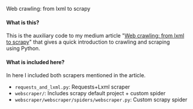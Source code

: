 Web crawling: from lxml to scrapy

#### **What is this?**
This is the auxiliary code to my medium article "[Web crawling: from lxml to scrapy](https://medium.com/dataisawesome/web-crawling-from-lxml-to-scrapy-1dde8e44062f)" that gives a quick introduction to crawling and scraping using Python.

#### **What is included here?**
In here I included both scrapers mentioned in the article.

* `requests_and_lxml.py`: Requests+Lxml scraper
* `webscraper/`: Includes scrapy default project + custom spider
* `webscraper/webscraper/spiders/webscraper.py`: Custom scrapy spider

